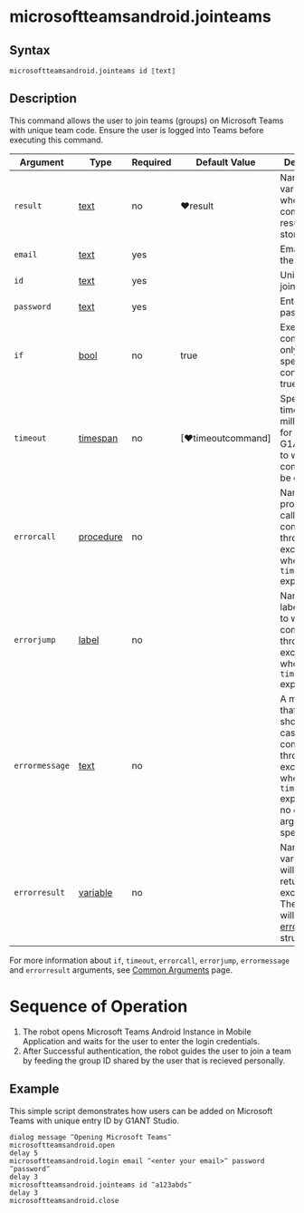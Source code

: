 # microsoftteamsandroid.jointeams

## Syntax

```G1ANT
microsoftteamsandroid.jointeams id ⟦text⟧
```

## Description

This command allows the user to join teams (groups) on Microsoft Teams with unique team code. Ensure the user is logged into Teams before executing this command. 

| Argument | Type | Required | Default Value | Description |
| -------- | ---- | -------- | ------------- | ----------- |
|  `result`       | [text](https://manual.g1ant.com/link/G1ANT.Language/G1ANT.Language/Structures/TextStructure.md)  |no   | ♥result   |Name of a variable where the command's result will be stored |
|  `email`       | [text](https://manual.g1ant.com/link/G1ANT.Language/G1ANT.Language/Structures/TextStructure.md)  |yes   |    |Email ID of the user|
|  `id`       | [text](https://manual.g1ant.com/link/G1ANT.Language/G1ANT.Language/Structures/TextStructure.md)  |yes   |    |Unique team joining ID|
|  `password`       | [text](https://manual.g1ant.com/link/G1ANT.Language/G1ANT.Language/Structures/TextStructure.md)  |yes  |    |Enter the password |
| `if`             | [bool](https://manual.g1ant.com/link/G1ANT.Language/G1ANT.Language/Structures/BooleanStructure.md)     | no       | true                                                        | Executes the command only if a specified condition is true   |
| `timeout`        | [timespan](https://manual.g1ant.com/link/G1ANT.Language/G1ANT.Language/Structures/TimeSpanStructure.md)  | no       | [♥timeoutcommand]| Specifies time in milliseconds for G1ANT.Robot to wait for the command to be executed |
| `errorcall`      | [procedure](https://manual.g1ant.com/link/G1ANT.Language/G1ANT.Language/Structures/ProcedureStructure.md)| no       |                                                             | Name of a procedure to call when the command throws an exception or when a given `timeout` expires |
| `errorjump`      | [label](https://manual.g1ant.com/link/G1ANT.Language/G1ANT.Language/Structures/LabelStructure.md)    | no       |                                                             | Name of the label to jump to when the command throws an exception or when a given `timeout` expires |
| `errormessage`   | [text](https://manual.g1ant.com/link/G1ANT.Language/G1ANT.Language/Structures/TextStructure.md)     | no       |                                                             | A message that will be shown in case the command throws an exception or when a given `timeout` expires, and no `errorjump` argument is specified |
| `errorresult`    | [variable](https://manual.g1ant.com/link/G1ANT.Language/G1ANT.Language/Structures/VariableStructure.md) | no       |                                                             | Name of a variable that will store the returned exception. The variable will be of [error](https://manual.g1ant.com/link/G1ANT.Language/G1ANT.Language/Structures/ErrorStructure.md) structure  |

For more information about `if`, `timeout`, `errorcall`, `errorjump`, `errormessage` and `errorresult` arguments, see [Common Arguments](https://manual.g1ant.com/link/G1ANT.Manual/appendices/common-arguments.md) page.

# Sequence of Operation
1. The robot opens Microsoft Teams Android Instance in Mobile Application and waits for the user to enter the login credentials.
2. After Successful authentication, the robot guides the user to join a team by feeding the group ID shared by the user that is recieved personally.

## Example

This simple script demonstrates how users can be added on Microsoft Teams with unique entry ID by G1ANT Studio. 

```G1ANT
dialog message ‴Opening Microsoft Teams‴
microsoftteamsandroid.open
delay 5
microsoftteamsandroid.login email ‴<enter your email>‴ password ‴password‴ 
delay 3
microsoftteamsandroid.jointeams id ‴a123abds‴
delay 3
microsoftteamsandroid.close 



```
